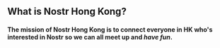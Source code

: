 ## What is Nostr Hong Kong?

#### The mission of Nostr Hong Kong is to connect everyone in HK who's interested in Nostr so we can all meet up and *have fun*.
